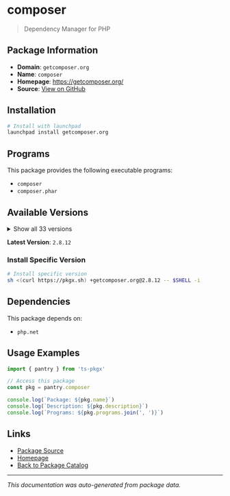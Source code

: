 # composer

> Dependency Manager for PHP

## Package Information

- **Domain**: `getcomposer.org`
- **Name**: `composer`
- **Homepage**: https://getcomposer.org/
- **Source**: [View on GitHub](https://github.com/pkgxdev/pantry/tree/main/projects/getcomposer.org/package.yml)

## Installation

```bash
# Install with launchpad
launchpad install getcomposer.org
```

## Programs

This package provides the following executable programs:

- `composer`
- `composer.phar`

## Available Versions

<details>
<summary>Show all 33 versions</summary>

- `2.8.12`, `2.8.11`, `2.8.10`, `2.8.9`, `2.8.8`
- `2.8.7`, `2.8.6`, `2.8.5`, `2.8.4`, `2.8.3`
- `2.8.2`, `2.8.1`, `2.8.0`, `2.7.9`, `2.7.8`
- `2.7.7`, `2.7.6`, `2.7.5`, `2.7.4`, `2.7.3`
- `2.7.2`, `2.7.1`, `2.7.0`, `2.6.6`, `2.6.5`
- `2.6.4`, `2.6.3`, `2.6.2`, `2.6.1`, `2.6.0`
- `2.5.8`, `2.2.24`, `2.2.23`

</details>

**Latest Version**: `2.8.12`

### Install Specific Version

```bash
# Install specific version
sh <(curl https://pkgx.sh) +getcomposer.org@2.8.12 -- $SHELL -i
```

## Dependencies

This package depends on:

- `php.net`

## Usage Examples

```typescript
import { pantry } from 'ts-pkgx'

// Access this package
const pkg = pantry.composer

console.log(`Package: ${pkg.name}`)
console.log(`Description: ${pkg.description}`)
console.log(`Programs: ${pkg.programs.join(', ')}`)
```

## Links

- [Package Source](https://github.com/pkgxdev/pantry/tree/main/projects/getcomposer.org/package.yml)
- [Homepage](https://getcomposer.org/)
- [Back to Package Catalog](../../package-catalog.md)

---

*This documentation was auto-generated from package data.*
